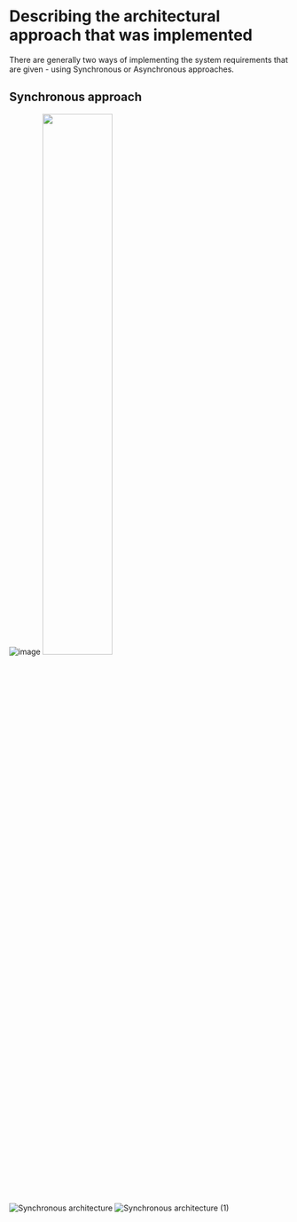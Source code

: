 # Describing the architectural approach that was implemented

There are generally two ways of implementing the system requirements that are given - using Synchronous or Asynchronous approaches.

## Synchronous approach

![image](https://github.com/youngDevelopman/ImageStore/assets/31933374/d17ba8a3-9e27-43bd-868c-309fa3d79232)
<img src="[https://i.imgur.com/ZWnhY9T.png](https://github.com/youngDevelopman/ImageStore/assets/31933374/d17ba8a3-9e27-43bd-868c-309fa3d79232)https://github.com/youngDevelopman/ImageStore/assets/31933374/d17ba8a3-9e27-43bd-868c-309fa3d79232" width=50% height=50%>


![Synchronous architecture](https://github.com/youngDevelopman/ImageStore/assets/31933374/b57b4744-dc03-4100-8f18-0ef854c9c0e5)
![Synchronous architecture (1)](https://github.com/youngDevelopman/ImageStore/assets/31933374/138a2d20-d163-42f2-975c-d8bed389c983)
